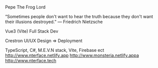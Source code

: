 Pepe The Frog Lord 

“Sometimes people don't want to hear the truth because they don't want their illusions destroyed.”
― Friedrich Nietzsche

Vue3 (Vite) Full Stack Dev

Crestron UI/UX Design => Deployment

TypeScript, C#, M.E.V.N stack, Vite, Firebase ect
http://www.nterface.netlify.app
http://www.monsteria.netlify.appa
http://www.nterface.tech
